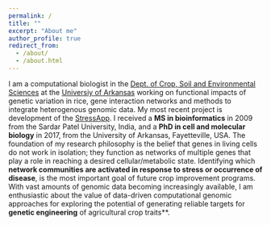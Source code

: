 ```yaml
---
permalink: /
title: ""
excerpt: "About me"
author_profile: true
redirect_from: 
  - /about/
  - /about.html
---
```


I am a computational biologist in the [Dept. of Crop, Soil and Environmental Sciences](https://crop-soil-environmental-sciences.uark.edu/) at the [Universiy of Arkansas](https://www.uark.edu/) working on functional impacts of genetic variation in rice, gene interaction networks and methods to integrate heterogenous genomic data. My most recent project is development of the [StressApp](http://rrn.uark.edu/shiny/apps/rrn/).
I received a **MS in bioinformatics** in 2009 from the Sardar Patel University, India, and a **PhD in cell and molecular biology** in 2017, from the University of Arkansas, Fayetteville, USA.
The foundation of my research philosophy is the belief that genes in living cells do not work in isolation; they function as networks of multiple genes that play a role in reaching a desired cellular/metabolic state. Identifying which **network communities are activated in response to stress or occurrence of disease**, is the most important goal of future crop improvement programs. With vast amounts of genomic data becoming increasingly available, I am enthusiastic about the value of data-driven computational genomic approaches for exploring the potential of generating reliable targets for **genetic engineering** of agricultural crop traits**.


